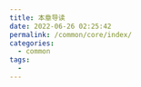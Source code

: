 ```yaml
---
title: 本章导读
date: 2022-06-26 02:25:42
permalink: /common/core/index/
categories:
  - common
tags:
  - 
---
```

